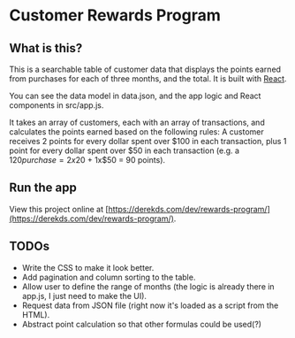 Customer Rewards Program
===============================

## What is this?
This is a searchable table of customer data that displays the points earned from purchases for each of three months, and the total. It is built with [React](https://reactjs.org/).

You can see the data model in data.json, and the app logic and React components in src/app.js.

It takes an array of customers, each with an array of transactions, and calculates the points earned based on the following rules:
A customer receives 2 points for every dollar spent over $100 in each transaction, plus 1 point for every dollar spent over $50 in each transaction
(e.g. a $120 purchase = 2x$20 + 1x$50 = 90 points).

## Run the app
View this project online at [https://derekds.com/dev/rewards-program/](https://derekds.com/dev/rewards-program/).

## TODOs
* Write the CSS to make it look better.
* Add pagination and column sorting to the table.
* Allow user to define the range of months (the logic is already there in app.js, I just need to make the UI).
* Request data from JSON file (right now it's loaded as a script from the HTML).
* Abstract point calculation so that other formulas could be used(?)
